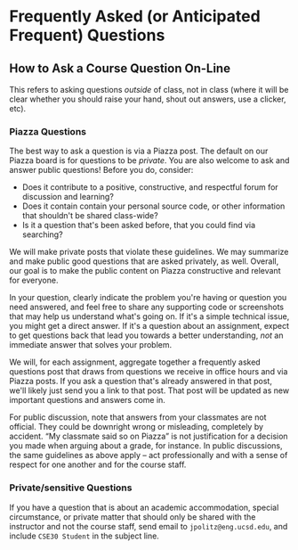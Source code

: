 # Frequently Asked (or Anticipated Frequent) Questions

## How to Ask a Course Question On-Line

This refers to asking questions _outside_ of class, not in class (where it will be clear whether you should raise your hand, shout out answers, use a clicker, etc).

### Piazza Questions

The best way to ask a question is via a Piazza post. The default on our Piazza board is for questions to be _private_. You are also welcome to ask and answer public questions! Before you do, consider:

- Does it contribute to a positive, constructive, and respectful forum for discussion and learning?
- Does it contain contain your personal source code, or other information that shouldn't be shared class-wide?
- Is it a question that's been asked before, that you could find via searching?

We will make private posts that violate these guidelines. We may summarize and make public good questions that are asked privately, as well. Overall, our goal is to make the public content on Piazza constructive and relevant for everyone.

In your question, clearly indicate the problem you're having or question you need answered, and feel free to share any supporting code or screenshots that may help us understand what's going on. If it's a simple technical issue, you might get a direct answer. If it's a question about an assignment, expect to get questions back that lead you towards a better understanding, _not_ an immediate answer that solves your problem.

We will, for each assignment, aggregate together a frequently asked questions post that draws from questions we receive in office hours and via Piazza posts. If you ask a question that's already answered in that post, we'll likely just send you a link to that post. That post will be updated as new important questions and answers come in.

For public discussion, note that answers from your classmates are not official. They could be downright wrong or misleading, completely by accident. “My classmate said so on Piazza” is not justification for a decision you made when arguing about a grade, for instance. In public discussions, the same guidelines as above apply – act professionally and with a sense of respect for one another and for the course staff.

### Private/sensitive Questions

If you have a question that is about an academic accommodation, special circumstance, or private matter that should only be shared with the instructor and not the course staff, send email to `jpolitz@eng.ucsd.edu`, and include `CSE30 Student` in the subject line.

